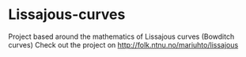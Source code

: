 # Lissajous-curves
Project based around the mathematics of Lissajous curves (Bowditch curves)
Check out the project on <a href="http://folk.ntnu.no/mariuhto/lissajous">http://folk.ntnu.no/mariuhto/lissajous</a>
